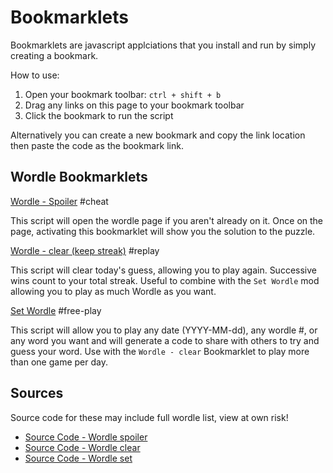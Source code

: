 # Bookmarklets

Bookmarklets are javascript applciations that you install and run by simply creating a bookmark.

How to use:

1. Open your bookmark toolbar: `ctrl + shift + b`
2. Drag any links on this page to your bookmark toolbar
3. Click the bookmark to run the script

Alternatively you can create a new bookmark and copy the link location then paste the code as the bookmark link.

## Wordle Bookmarklets

<a href="javascript:(function(){let url = 'https://www.nytimes.com/games/wordle/index.html';let game = document.querySelector('game-app');if(window.location.href === url) {alert(game.solution);} else {window.location.href = url;}}())">Wordle - Spoiler</a> #cheat

This script will open the wordle page if you aren't already on it. Once on the page, activating this bookmarklet will show you the solution to the puzzle.

<a href="javascript:(function(){let gameState = JSON.parse(localStorage['nyt-wordle-state']);gameState.lastPlayedTs -= 24 *60*60*1000;gameState.lastCompletedTs -= 24 *60*60*1000;localStorage['nyt-wordle-state'] = JSON.stringify(gameState);window.location.reload();}())">Wordle - clear (keep streak)</a> #replay

This script will clear today's guess, allowing you to play again. Successive wins count to your total streak. Useful to combine with the `Set Wordle` mod allowing you to play as much Wordle as you want.

<a href="javascript:(function() {let game = document.querySelector('game-app');let updateTo = prompt(`Wordle # or 5 letter word (or word code)`, game.dayOffset);let startDate = new Date('2021-06-19');let number = Math.floor(updateTo);let list = ['cigar', 'rebut', 'sissy', 'humph', 'awake', 'blush', 'focal', 'evade', 'naval', 'serve', 'heath', 'dwarf', 'model', 'karma', 'stink', 'grade', 'quiet', 'bench', 'abate', 'feign', 'major', 'death', 'fresh', 'crust', 'stool', 'colon', 'abase', 'marry', 'react', 'batty', 'pride', 'floss', 'helix', 'croak', 'staff', 'paper', 'unfed', 'whelp', 'trawl', 'outdo', 'adobe', 'crazy', 'sower', 'repay', 'digit', 'crate', 'cluck', 'spike', 'mimic', 'pound', 'maxim', 'linen', 'unmet', 'flesh', 'booby', 'forth', 'first', 'stand', 'belly', 'ivory', 'seedy', 'print', 'yearn', 'drain', 'bribe', 'stout', 'panel', 'crass', 'flume', 'offal', 'agree', 'error', 'swirl', 'argue', 'bleed', 'delta', 'flick', 'totem', 'wooer', 'front', 'shrub', 'parry', 'biome', 'lapel', 'start', 'greet', 'goner', 'golem', 'lusty', 'loopy', 'round', 'audit', 'lying', 'gamma', 'labor', 'islet', 'civic', 'forge', 'corny', 'moult', 'basic', 'salad', 'agate', 'spicy', 'spray', 'essay', 'fjord', 'spend', 'kebab', 'guild', 'aback', 'motor', 'alone', 'hatch', 'hyper', 'thumb', 'dowry', 'ought', 'belch', 'dutch', 'pilot', 'tweed', 'comet', 'jaunt', 'enema', 'steed', 'abyss', 'growl', 'fling', 'dozen', 'boozy', 'erode', 'world', 'gouge', 'click', 'briar', 'great', 'altar', 'pulpy', 'blurt', 'coast', 'duchy', 'groin', 'fixer', 'group', 'rogue', 'badly', 'smart', 'pithy', 'gaudy', 'chill', 'heron', 'vodka', 'finer', 'surer', 'radio', 'rouge', 'perch', 'retch', 'wrote', 'clock', 'tilde', 'store', 'prove', 'bring', 'solve', 'cheat', 'grime', 'exult', 'usher', 'epoch', 'triad', 'break', 'rhino', 'viral', 'conic', 'masse', 'sonic', 'vital', 'trace', 'using', 'peach', 'champ', 'baton', 'brake', 'pluck', 'craze', 'gripe', 'weary', 'picky', 'acute', 'ferry', 'aside', 'tapir', 'troll', 'unify', 'rebus', 'boost', 'truss', 'siege', 'tiger', 'banal', 'slump', 'crank', 'gorge', 'query', 'drink', 'favor', 'abbey', 'tangy', 'panic', 'solar', 'shire', 'proxy', 'point', 'robot', 'prick', 'wince', 'crimp', 'knoll', 'sugar', 'whack', 'mount', 'perky', 'could', 'wrung', 'light', 'those', 'moist', 'shard', 'pleat', 'aloft', 'skill', 'elder', 'frame', 'humor', 'pause', 'ulcer', 'ultra', 'robin', 'cynic', 'aroma', 'caulk', 'shake', 'dodge', 'swill', 'tacit', 'other', 'thorn', 'trove', 'bloke', 'vivid', 'spill', 'chant', 'choke', 'rupee', 'nasty', 'mourn', 'ahead', 'brine', 'cloth', 'hoard', 'sweet', 'month', 'lapse', 'watch', 'today', 'focus', 'smelt', 'tease', 'cater', 'movie', 'saute', 'allow', 'renew', 'their', 'slosh', 'purge', 'chest', 'depot', 'epoxy', 'nymph', 'found', 'shall', 'harry', 'stove', 'lowly', 'snout', 'trope', 'fewer', 'shawl', 'natal', 'comma', 'foray', 'scare', 'stair', 'black', 'squad', 'royal', 'chunk', 'mince', 'shame', 'cheek', 'ample', 'flair', 'foyer', 'cargo', 'oxide', 'plant', 'olive', 'inert', 'askew', 'heist', 'shown', 'zesty', 'hasty', 'trash', 'fella', 'larva', 'forgo', 'story', 'hairy', 'train', 'homer', 'badge', 'midst', 'canny', 'fetus', 'butch', 'farce', 'slung', 'tipsy', 'metal', 'yield', 'delve', 'being', 'scour', 'glass', 'gamer', 'scrap', 'money', 'hinge', 'album', 'vouch', 'asset', 'tiara', 'crept', 'bayou', 'atoll', 'manor', 'creak', 'showy', 'phase', 'froth', 'depth', 'gloom', 'flood', 'trait', 'girth', 'piety', 'payer', 'goose', 'float', 'donor', 'atone', 'primo', 'apron', 'blown', 'cacao', 'loser', 'input', 'gloat', 'awful', 'brink', 'smite', 'beady', 'rusty', 'retro', 'droll', 'gawky', 'hutch', 'pinto', 'gaily', 'egret', 'lilac', 'sever', 'field', 'fluff', 'hydro', 'flack', 'agape', 'voice', 'stead', 'stalk', 'berth', 'madam', 'night', 'bland', 'liver', 'wedge', 'augur', 'roomy', 'wacky', 'flock', 'angry', 'bobby', 'trite', 'aphid', 'tryst', 'midge', 'power', 'elope', 'cinch', 'motto', 'stomp', 'upset', 'bluff', 'cramp', 'quart', 'coyly', 'youth', 'rhyme', 'buggy', 'alien', 'smear', 'unfit', 'patty', 'cling', 'glean', 'label', 'hunky', 'khaki', 'poker', 'gruel', 'twice', 'twang', 'shrug', 'treat', 'unlit', 'waste', 'merit', 'woven', 'octal', 'needy', 'clown', 'widow', 'irony', 'ruder', 'gauze', 'chief', 'onset', 'prize', 'fungi', 'charm', 'gully', 'inter', 'whoop', 'taunt', 'leery', 'class', 'theme', 'lofty', 'tibia', 'booze', 'alpha', 'thyme', 'eclat', 'doubt', 'parer', 'chute', 'stick', 'trice', 'alike', 'sooth', 'recap', 'saint', 'liege', 'glory', 'grate', 'admit', 'brisk', 'soggy', 'usurp', 'scald', 'scorn', 'leave', 'twine', 'sting', 'bough', 'marsh', 'sloth', 'dandy', 'vigor', 'howdy', 'enjoy', 'valid', 'ionic', 'equal', 'unset', 'floor', 'catch', 'spade', 'stein', 'exist', 'quirk', 'denim', 'grove', 'spiel', 'mummy', 'fault', 'foggy', 'flout', 'carry', 'sneak', 'libel', 'waltz', 'aptly', 'piney', 'inept', 'aloud', 'photo', 'dream', 'stale', 'vomit', 'ombre', 'fanny', 'unite', 'snarl', 'baker', 'there', 'glyph', 'pooch', 'hippy', 'spell', 'folly', 'louse', 'gulch', 'vault', 'godly', 'threw', 'fleet', 'grave', 'inane', 'shock', 'crave', 'spite', 'valve', 'skimp', 'claim', 'rainy', 'musty', 'pique', 'daddy', 'quasi', 'arise', 'aging', 'valet', 'opium', 'avert', 'stuck', 'recut', 'mulch', 'genre', 'plume', 'rifle', 'count', 'incur', 'total', 'wrest', 'mocha', 'deter', 'study', 'lover', 'safer', 'rivet', 'funny', 'smoke', 'mound', 'undue', 'sedan', 'pagan', 'swine', 'guile', 'gusty', 'equip', 'tough', 'canoe', 'chaos', 'covet', 'human', 'udder', 'lunch', 'blast', 'stray', 'manga', 'melee', 'lefty', 'quick', 'paste', 'given', 'octet', 'risen', 'groan', 'leaky', 'grind', 'carve', 'loose', 'sadly', 'spilt', 'apple', 'slack', 'honey', 'final', 'sheen', 'eerie', 'minty', 'slick', 'derby', 'wharf', 'spelt', 'coach', 'erupt', 'singe', 'price', 'spawn', 'fairy', 'jiffy', 'filmy', 'stack', 'chose', 'sleep', 'ardor', 'nanny', 'niece', 'woozy', 'handy', 'grace', 'ditto', 'stank', 'cream', 'usual', 'diode', 'valor', 'angle', 'ninja', 'muddy', 'chase', 'reply', 'prone', 'spoil', 'heart', 'shade', 'diner', 'arson', 'onion', 'sleet', 'dowel', 'couch', 'palsy', 'bowel', 'smile', 'evoke', 'creek', 'lance', 'eagle', 'idiot', 'siren', 'built', 'embed', 'award', 'dross', 'annul', 'goody', 'frown', 'patio', 'laden', 'humid', 'elite', 'lymph', 'edify', 'might', 'reset', 'visit', 'gusto', 'purse', 'vapor', 'crock', 'write', 'sunny', 'loath', 'chaff', 'slide', 'queer', 'venom', 'stamp', 'sorry', 'still', 'acorn', 'aping', 'pushy', 'tamer', 'hater', 'mania', 'awoke', 'brawn', 'swift', 'exile', 'birch', 'lucky', 'freer', 'risky', 'ghost', 'plier', 'lunar', 'winch', 'snare', 'nurse', 'house', 'borax', 'nicer', 'lurch', 'exalt', 'about', 'savvy', 'toxin', 'tunic', 'pried', 'inlay', 'chump', 'lanky', 'cress', 'eater', 'elude', 'cycle', 'kitty', 'boule', 'moron', 'tenet', 'place', 'lobby', 'plush', 'vigil', 'index', 'blink', 'clung', 'qualm', 'croup', 'clink', 'juicy', 'stage', 'decay', 'nerve', 'flier', 'shaft', 'crook', 'clean', 'china', 'ridge', 'vowel', 'gnome', 'snuck', 'icing', 'spiny', 'rigor', 'snail', 'flown', 'rabid', 'prose', 'thank', 'poppy', 'budge', 'fiber', 'moldy', 'dowdy', 'kneel', 'track', 'caddy', 'quell', 'dumpy', 'paler', 'swore', 'rebar', 'scuba', 'splat', 'flyer', 'horny', 'mason', 'doing', 'ozone', 'amply', 'molar', 'ovary', 'beset', 'queue', 'cliff', 'magic', 'truce', 'sport', 'fritz', 'edict', 'twirl', 'verse', 'llama', 'eaten', 'range', 'whisk', 'hovel', 'rehab', 'macaw', 'sigma', 'spout', 'verve', 'sushi', 'dying', 'fetid', 'brain', 'buddy', 'thump', 'scion', 'candy', 'chord', 'basin', 'march', 'crowd', 'arbor', 'gayly', 'musky', 'stain', 'dally', 'bless', 'bravo', 'stung', 'title', 'ruler', 'kiosk', 'blond', 'ennui', 'layer', 'fluid', 'tatty', 'score', 'cutie', 'zebra', 'barge', 'matey', 'bluer', 'aider', 'shook', 'river', 'privy', 'betel', 'frisk', 'bongo', 'begun', 'azure', 'weave', 'genie', 'sound', 'glove', 'braid', 'scope', 'wryly', 'rover', 'assay', 'ocean', 'bloom', 'irate', 'later', 'woken', 'silky', 'wreck', 'dwelt', 'slate', 'smack', 'solid', 'amaze', 'hazel', 'wrist', 'jolly', 'globe', 'flint', 'rouse', 'civil', 'vista', 'relax', 'cover', 'alive', 'beech', 'jetty', 'bliss', 'vocal', 'often', 'dolly', 'eight', 'joker', 'since', 'event', 'ensue', 'shunt', 'diver', 'poser', 'worst', 'sweep', 'alley', 'creed', 'anime', 'leafy', 'bosom', 'dunce', 'stare', 'pudgy', 'waive', 'choir', 'stood', 'spoke', 'outgo', 'delay', 'bilge', 'ideal', 'clasp', 'seize', 'hotly', 'laugh', 'sieve', 'block', 'meant', 'grape', 'noose', 'hardy', 'shied', 'drawl', 'daisy', 'putty', 'strut', 'burnt', 'tulip', 'crick', 'idyll', 'vixen', 'furor', 'geeky', 'cough', 'naive', 'shoal', 'stork', 'bathe', 'aunty', 'check', 'prime', 'brass', 'outer', 'furry', 'razor', 'elect', 'evict', 'imply', 'demur', 'quota', 'haven', 'cavil', 'swear', 'crump', 'dough', 'gavel', 'wagon', 'salon', 'nudge', 'harem', 'pitch', 'sworn', 'pupil', 'excel', 'stony', 'cabin', 'unzip', 'queen', 'trout', 'polyp', 'earth', 'storm', 'until', 'taper', 'enter', 'child', 'adopt', 'minor', 'fatty', 'husky', 'brave', 'filet', 'slime', 'glint', 'tread', 'steal', 'regal', 'guest', 'every', 'murky', 'share', 'spore', 'hoist', 'buxom', 'inner', 'otter', 'dimly', 'level', 'sumac', 'donut', 'stilt', 'arena', 'sheet', 'scrub', 'fancy', 'slimy', 'pearl', 'silly', 'porch', 'dingo', 'sepia', 'amble', 'shady', 'bread', 'friar', 'reign', 'dairy', 'quill', 'cross', 'brood', 'tuber', 'shear', 'posit', 'blank', 'villa', 'shank', 'piggy', 'freak', 'which', 'among', 'fecal', 'shell', 'would', 'algae', 'large', 'rabbi', 'agony', 'amuse', 'bushy', 'copse', 'swoon', 'knife', 'pouch', 'ascot', 'plane', 'crown', 'urban', 'snide', 'relay', 'abide', 'viola', 'rajah', 'straw', 'dilly', 'crash', 'amass', 'third', 'trick', 'tutor', 'woody', 'blurb', 'grief', 'disco', 'where', 'sassy', 'beach', 'sauna', 'comic', 'clued', 'creep', 'caste', 'graze', 'snuff', 'frock', 'gonad', 'drunk', 'prong', 'lurid', 'steel', 'halve', 'buyer', 'vinyl', 'utile', 'smell', 'adage', 'worry', 'tasty', 'local', 'trade', 'finch', 'ashen', 'modal', 'gaunt', 'clove', 'enact', 'adorn', 'roast', 'speck', 'sheik', 'missy', 'grunt', 'snoop', 'party', 'touch', 'mafia', 'emcee', 'array', 'south', 'vapid', 'jelly', 'skulk', 'angst', 'tubal', 'lower', 'crest', 'sweat', 'cyber', 'adore', 'tardy', 'swami', 'notch', 'groom', 'roach', 'hitch', 'young', 'align', 'ready', 'frond', 'strap', 'puree', 'realm', 'venue', 'swarm', 'offer', 'seven', 'dryer', 'diary', 'dryly', 'drank', 'acrid', 'heady', 'theta', 'junto', 'pixie', 'quoth', 'bonus', 'shalt', 'penne', 'amend', 'datum', 'build', 'piano', 'shelf', 'lodge', 'suing', 'rearm', 'coral', 'ramen', 'worth', 'psalm', 'infer', 'overt', 'mayor', 'ovoid', 'glide', 'usage', 'poise', 'randy', 'chuck', 'prank', 'fishy', 'tooth', 'ether', 'drove', 'idler', 'swath', 'stint', 'while', 'begat', 'apply', 'slang', 'tarot', 'radar', 'credo', 'aware', 'canon', 'shift', 'timer', 'bylaw', 'serum', 'three', 'steak', 'iliac', 'shirk', 'blunt', 'puppy', 'penal', 'joist', 'bunny', 'shape', 'beget', 'wheel', 'adept', 'stunt', 'stole', 'topaz', 'chore', 'fluke', 'afoot', 'bloat', 'bully', 'dense', 'caper', 'sneer', 'boxer', 'jumbo', 'lunge', 'space', 'avail', 'short', 'slurp', 'loyal', 'flirt', 'pizza', 'conch', 'tempo', 'droop', 'plate', 'bible', 'plunk', 'afoul', 'savoy', 'steep', 'agile', 'stake', 'dwell', 'knave', 'beard', 'arose', 'motif', 'smash', 'broil', 'glare', 'shove', 'baggy', 'mammy', 'swamp', 'along', 'rugby', 'wager', 'quack', 'squat', 'snaky', 'debit', 'mange', 'skate', 'ninth', 'joust', 'tramp', 'spurn', 'medal', 'micro', 'rebel', 'flank', 'learn', 'nadir', 'maple', 'comfy', 'remit', 'gruff', 'ester', 'least', 'mogul', 'fetch', 'cause', 'oaken', 'aglow', 'meaty', 'gaffe', 'shyly', 'racer', 'prowl', 'thief', 'stern', 'poesy', 'rocky', 'tweet', 'waist', 'spire', 'grope', 'havoc', 'patsy', 'truly', 'forty', 'deity', 'uncle', 'swish', 'giver', 'preen', 'bevel', 'lemur', 'draft', 'slope', 'annoy', 'lingo', 'bleak', 'ditty', 'curly', 'cedar', 'dirge', 'grown', 'horde', 'drool', 'shuck', 'crypt', 'cumin', 'stock', 'gravy', 'locus', 'wider', 'breed', 'quite', 'chafe', 'cache', 'blimp', 'deign', 'fiend', 'logic', 'cheap', 'elide', 'rigid', 'false', 'renal', 'pence', 'rowdy', 'shoot', 'blaze', 'envoy', 'posse', 'brief', 'never', 'abort', 'mouse', 'mucky', 'sulky', 'fiery', 'media', 'trunk', 'yeast', 'clear', 'skunk', 'scalp', 'bitty', 'cider', 'koala', 'duvet', 'segue', 'creme', 'super', 'grill', 'after', 'owner', 'ember', 'reach', 'nobly', 'empty', 'speed', 'gipsy', 'recur', 'smock', 'dread', 'merge', 'burst', 'kappa', 'amity', 'shaky', 'hover', 'carol', 'snort', 'synod', 'faint', 'haunt', 'flour', 'chair', 'detox', 'shrew', 'tense', 'plied', 'quark', 'burly', 'novel', 'waxen', 'stoic', 'jerky', 'blitz', 'beefy', 'lyric', 'hussy', 'towel', 'quilt', 'below', 'bingo', 'wispy', 'brash', 'scone', 'toast', 'easel', 'saucy', 'value', 'spice', 'honor', 'route', 'sharp', 'bawdy', 'radii', 'skull', 'phony', 'issue', 'lager', 'swell', 'urine', 'gassy', 'trial', 'flora', 'upper', 'latch', 'wight', 'brick', 'retry', 'holly', 'decal', 'grass', 'shack', 'dogma', 'mover', 'defer', 'sober', 'optic', 'crier', 'vying', 'nomad', 'flute', 'hippo', 'shark', 'drier', 'obese', 'bugle', 'tawny', 'chalk', 'feast', 'ruddy', 'pedal', 'scarf', 'cruel', 'bleat', 'tidal', 'slush', 'semen', 'windy', 'dusty', 'sally', 'igloo', 'nerdy', 'jewel', 'shone', 'whale', 'hymen', 'abuse', 'fugue', 'elbow', 'crumb', 'pansy', 'welsh', 'syrup', 'terse', 'suave', 'gamut', 'swung', 'drake', 'freed', 'afire', 'shirt', 'grout', 'oddly', 'tithe', 'plaid', 'dummy', 'broom', 'blind', 'torch', 'enemy', 'again', 'tying', 'pesky', 'alter', 'gazer', 'noble', 'ethos', 'bride', 'extol', 'decor', 'hobby', 'beast', 'idiom', 'utter', 'these', 'sixth', 'alarm', 'erase', 'elegy', 'spunk', 'piper', 'scaly', 'scold', 'hefty', 'chick', 'sooty', 'canal', 'whiny', 'slash', 'quake', 'joint', 'swept', 'prude', 'heavy', 'wield', 'femme', 'lasso', 'maize', 'shale', 'screw', 'spree', 'smoky', 'whiff', 'scent', 'glade', 'spent', 'prism', 'stoke', 'riper', 'orbit', 'cocoa', 'guilt', 'humus', 'shush', 'table', 'smirk', 'wrong', 'noisy', 'alert', 'shiny', 'elate', 'resin', 'whole', 'hunch', 'pixel', 'polar', 'hotel', 'sword', 'cleat', 'mango', 'rumba', 'puffy', 'filly', 'billy', 'leash', 'clout', 'dance', 'ovate', 'facet', 'chili', 'paint', 'liner', 'curio', 'salty', 'audio', 'snake', 'fable', 'cloak', 'navel', 'spurt', 'pesto', 'balmy', 'flash', 'unwed', 'early', 'churn', 'weedy', 'stump', 'lease', 'witty', 'wimpy', 'spoof', 'saner', 'blend', 'salsa', 'thick', 'warty', 'manic', 'blare', 'squib', 'spoon', 'probe', 'crepe', 'knack', 'force', 'debut', 'order', 'haste', 'teeth', 'agent', 'widen', 'icily', 'slice', 'ingot', 'clash', 'juror', 'blood', 'abode', 'throw', 'unity', 'pivot', 'slept', 'troop', 'spare', 'sewer', 'parse', 'morph', 'cacti', 'tacky', 'spool', 'demon', 'moody', 'annex', 'begin', 'fuzzy', 'patch', 'water', 'lumpy', 'admin', 'omega', 'limit', 'tabby', 'macho', 'aisle', 'skiff', 'basis', 'plank', 'verge', 'botch', 'crawl', 'lousy', 'slain', 'cubic', 'raise', 'wrack', 'guide', 'foist', 'cameo', 'under', 'actor', 'revue', 'fraud', 'harpy', 'scoop', 'climb', 'refer', 'olden', 'clerk', 'debar', 'tally', 'ethic', 'cairn', 'tulle', 'ghoul', 'hilly', 'crude', 'apart', 'scale', 'older', 'plain', 'sperm', 'briny', 'abbot', 'rerun', 'quest', 'crisp', 'bound', 'befit', 'drawn', 'suite', 'itchy', 'cheer', 'bagel', 'guess', 'broad', 'axiom', 'chard', 'caput', 'leant', 'harsh', 'curse', 'proud', 'swing', 'opine', 'taste', 'lupus', 'gumbo', 'miner', 'green', 'chasm', 'lipid', 'topic', 'armor', 'brush', 'crane', 'mural', 'abled', 'habit', 'bossy', 'maker', 'dusky', 'dizzy', 'lithe', 'brook', 'jazzy', 'fifty', 'sense', 'giant', 'surly', 'legal', 'fatal', 'flunk', 'began', 'prune', 'small', 'slant', 'scoff', 'torus', 'ninny', 'covey', 'viper', 'taken', 'moral', 'vogue', 'owing', 'token', 'entry', 'booth', 'voter', 'chide', 'elfin', 'ebony', 'neigh', 'minim', 'melon', 'kneed', 'decoy', 'voila', 'ankle', 'arrow', 'mushy', 'tribe', 'cease', 'eager', 'birth', 'graph', 'odder', 'terra', 'weird', 'tried', 'clack', 'color', 'rough', 'weigh', 'uncut', 'ladle', 'strip', 'craft', 'minus', 'dicey', 'titan', 'lucid', 'vicar', 'dress', 'ditch', 'gypsy', 'pasta', 'taffy', 'flame', 'swoop', 'aloof', 'sight', 'broke', 'teary', 'chart', 'sixty', 'wordy', 'sheer', 'leper', 'nosey', 'bulge', 'savor', 'clamp', 'funky', 'foamy', 'toxic', 'brand', 'plumb', 'dingy', 'butte', 'drill', 'tripe', 'bicep', 'tenor', 'krill', 'worse', 'drama', 'hyena', 'think', 'ratio', 'cobra', 'basil', 'scrum', 'bused', 'phone', 'court', 'camel', 'proof', 'heard', 'angel', 'petal', 'pouty', 'throb', 'maybe', 'fetal', 'sprig', 'spine', 'shout', 'cadet', 'macro', 'dodgy', 'satyr', 'rarer', 'binge', 'trend', 'nutty', 'leapt', 'amiss', 'split', 'myrrh', 'width', 'sonar', 'tower', 'baron', 'fever', 'waver', 'spark', 'belie', 'sloop', 'expel', 'smote', 'baler', 'above', 'north', 'wafer', 'scant', 'frill', 'awash', 'snack', 'scowl', 'frail', 'drift', 'limbo', 'fence', 'motel', 'ounce', 'wreak', 'revel', 'talon', 'prior', 'knelt', 'cello', 'flake', 'debug', 'anode', 'crime', 'salve', 'scout', 'imbue', 'pinky', 'stave', 'vague', 'chock', 'fight', 'video', 'stone', 'teach', 'cleft', 'frost', 'prawn', 'booty', 'twist', 'apnea', 'stiff', 'plaza', 'ledge', 'tweak', 'board', 'grant', 'medic', 'bacon', 'cable', 'brawl', 'slunk', 'raspy', 'forum', 'drone', 'women', 'mucus', 'boast', 'toddy', 'coven', 'tumor', 'truer', 'wrath', 'stall', 'steam', 'axial', 'purer', 'daily', 'trail', 'niche', 'mealy', 'juice', 'nylon', 'plump', 'merry', 'flail', 'papal', 'wheat', 'berry', 'cower', 'erect', 'brute', 'leggy', 'snipe', 'sinew', 'skier', 'penny', 'jumpy', 'rally', 'umbra', 'scary', 'modem', 'gross', 'avian', 'greed', 'satin', 'tonic', 'parka', 'sniff', 'livid', 'stark', 'trump', 'giddy', 'reuse', 'taboo', 'avoid', 'quote', 'devil', 'liken', 'gloss', 'gayer', 'beret', 'noise', 'gland', 'dealt', 'sling', 'rumor', 'opera', 'thigh', 'tonga', 'flare', 'wound', 'white', 'bulky', 'etude', 'horse', 'circa', 'paddy', 'inbox', 'fizzy', 'grain', 'exert', 'surge', 'gleam', 'belle', 'salvo', 'crush', 'fruit', 'sappy', 'taker', 'tract', 'ovine', 'spiky', 'frank', 'reedy', 'filth', 'spasm', 'heave', 'mambo', 'right', 'clank', 'trust', 'lumen', 'borne', 'spook', 'sauce', 'amber', 'lathe', 'carat', 'corer', 'dirty', 'slyly', 'affix', 'alloy', 'taint', 'sheep', 'kinky', 'wooly', 'mauve', 'flung', 'yacht', 'fried', 'quail', 'brunt', 'grimy', 'curvy', 'cagey', 'rinse', 'deuce', 'state', 'grasp', 'milky', 'bison', 'graft', 'sandy', 'baste', 'flask', 'hedge', 'girly', 'swash', 'boney', 'coupe', 'endow', 'abhor', 'welch', 'blade', 'tight', 'geese', 'miser', 'mirth', 'cloud', 'cabal', 'leech', 'close', 'tenth', 'pecan', 'droit', 'grail', 'clone', 'guise', 'ralph', 'tango', 'biddy', 'smith', 'mower', 'payee', 'serif', 'drape', 'fifth', 'spank', 'glaze', 'allot', 'truck', 'kayak', 'virus', 'testy', 'tepee', 'fully', 'zonal', 'metro', 'curry', 'grand', 'banjo', 'axion', 'bezel', 'occur', 'chain', 'nasal', 'gooey', 'filer', 'brace', 'allay', 'pubic', 'raven', 'plead', 'gnash', 'flaky', 'munch', 'dully', 'eking', 'thing', 'slink', 'hurry', 'theft', 'shorn', 'pygmy', 'ranch', 'wring', 'lemon', 'shore', 'mamma', 'froze', 'newer', 'style', 'moose', 'antic', 'drown', 'vegan', 'chess', 'guppy', 'union', 'lever', 'lorry', 'image', 'cabby', 'druid', 'exact', 'truth', 'dopey', 'spear', 'cried', 'chime', 'crony', 'stunk', 'timid', 'batch', 'gauge', 'rotor', 'crack', 'curve', 'latte', 'witch', 'bunch', 'repel', 'anvil', 'soapy', 'meter', 'broth', 'madly', 'dried', 'scene', 'known', 'magma', 'roost', 'woman', 'thong', 'punch', 'pasty', 'downy', 'knead', 'whirl', 'rapid', 'clang', 'anger', 'drive', 'goofy', 'email', 'music', 'stuff', 'bleep', 'rider', 'mecca', 'folio', 'setup', 'verso', 'quash', 'fauna', 'gummy', 'happy', 'newly', 'fussy', 'relic', 'guava', 'ratty', 'fudge', 'femur', 'chirp', 'forte', 'alibi', 'whine', 'petty', 'golly', 'plait', 'fleck', 'felon', 'gourd', 'brown', 'thrum', 'ficus', 'stash', 'decry', 'wiser', 'junta', 'visor', 'daunt', 'scree', 'impel', 'await', 'press', 'whose', 'turbo', 'stoop', 'speak', 'mangy', 'eying', 'inlet', 'crone', 'pulse', 'mossy', 'staid', 'hence', 'pinch', 'teddy', 'sully', 'snore', 'ripen', 'snowy', 'attic', 'going', 'leach', 'mouth', 'hound', 'clump', 'tonal', 'bigot', 'peril', 'piece', 'blame', 'haute', 'spied', 'undid', 'intro', 'basal', 'shine', 'gecko', 'rodeo', 'guard', 'steer', 'loamy', 'scamp', 'scram', 'manly', 'hello', 'vaunt', 'organ', 'feral', 'knock', 'extra', 'condo', 'adapt', 'willy', 'polka', 'rayon', 'skirt', 'faith', 'torso', 'match', 'mercy', 'tepid', 'sleek', 'riser', 'twixt', 'peace', 'flush', 'catty', 'login', 'eject', 'roger', 'rival', 'untie', 'refit', 'aorta', 'adult', 'judge', 'rower', 'artsy', 'rural', 'shave'];if(number >= 0) {let offset = number % list.length;game.solution = list[offset];game.dayOffset = number;} else if(updateTo.length === 5) {game.solution = updateTo.toLowerCase();let listIndex = list.indexOf(game.solution);let code = game.dayOffset = btoa(game.solution);if(listIndex >= 0) {game.dayOffset = listIndex;let puzzleDate = new Date(startDate);puzzleDate.setDate(startDate.getDate() + game.dayOffset);alert(`Wordle #${game.dayOffset+1} (${puzzleDate.toDateString()}) Code: ${code}`);} else {game.dayOffset = code;alert(`Code: ${game.dayOffset}`);}} else {try {let solution = atob(updateTo).toLowerCase();if(solution.length !== 5) {throw new Exception(`Invalid word! ${solution}`);}game.solution = solution;let listIndex = list.indexOf(game.solution);game.dayOffset = listIndex >= 0 ? listIndex : updateTo;} catch {try {let dayMils = 864e5;let offset = Math.round((new Date(updateTo) - startDate) / dayMils);game.solution = list[offset % list.length];game.dayOffset = offset;} catch {alert('Invalid choice! Must enter a number, 5 letter word, date, or recognized code');}}}}());">Set Wordle</a> #free-play

This script will allow you to play any date (YYYY-MM-dd), any wordle #, or any word you want and will generate a code to share with others to try and guess your word. Use with the `Wordle - clear` Bookmarklet to play more than one game per day.

## Sources

Source code for these may include full wordle list, view at own risk!

* [Source Code - Wordle spoiler](https://github.com/jackandjohn/youtube/blob/main/scripts/wordle/spoiler.bookmarklet.js)
* [Source Code - Wordle clear](https://github.com/jackandjohn/youtube/blob/main/scripts/wordle/clear.bookmarklet.js)
* [Source Code - Wordle set](https://github.com/jackandjohn/youtube/blob/main/scripts/wordle/set.bookmarklet.js) 

